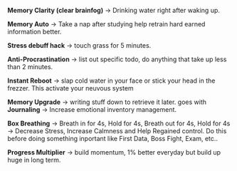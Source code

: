 **Memory Clarity (clear brainfog)** -> Drinking water right after waking up. 

**Memory Auto** -> Take a nap after studying help retrain hard earned information better. 

**Stress debuff hack** -> touch grass for 5 minutes. 

**Anti-Procrastination** -> list out specific todo, do anything that take up less than 2 minutes. 

**Instant Reboot** -> slap cold water in your face or stick your head in the frezzer. 
	This activate your neuvous system 

**Memory Upgrade** -> writing stuff down to retrieve it later. 
	goes with **Journaling** -> Increase emotional inventory management. 

**Box Breathing** -> Breath in for 4s, Hold for 4s, Breath out for 4s, Hold for 4s  -> Decrease Stress, Increase Calmness and Help Regained control. Do this before doing something inportant like First Data, Boss Fight, Exam, etc..

**Progress Multiplier** -> build momentum, 1% better everyday but build up huge in long term. 